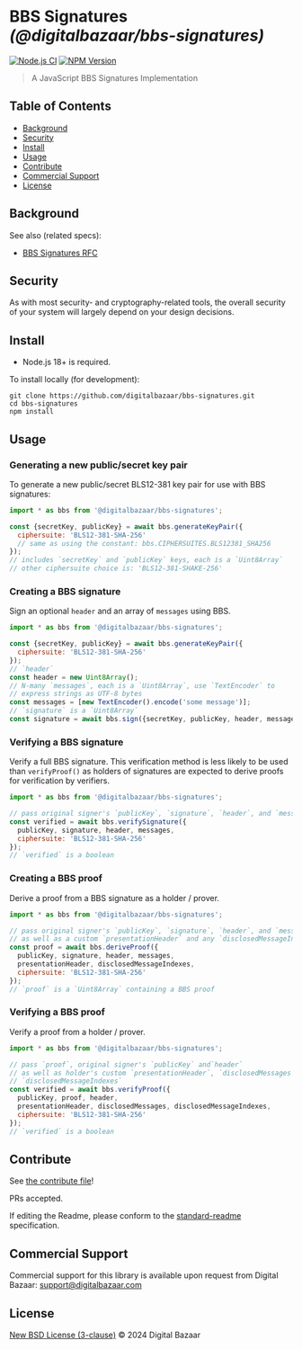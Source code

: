 # BBS Signatures _(@digitalbazaar/bbs-signatures)_

[![Node.js CI](https://github.com/digitalbazaar/bbs-signatures/workflows/Node.js%20CI/badge.svg)](https://github.com/digitalbazaar/bbs-signatures/actions?query=workflow%3A%22Node.js+CI%22)
[![NPM Version](https://img.shields.io/npm/v/@digitalbazaar/bbs-signatures.svg)](https://npm.im/@digitalbazaar/bbs-signatures)

> A JavaScript BBS Signatures Implementation

## Table of Contents

- [Background](#background)
- [Security](#security)
- [Install](#install)
- [Usage](#usage)
- [Contribute](#contribute)
- [Commercial Support](#commercial-support)
- [License](#license)

## Background

See also (related specs):

* [BBS Signatures RFC](https://www.ietf.org/archive/id/draft-irtf-cfrg-bbs-signatures-05.html)

## Security

As with most security- and cryptography-related tools, the overall security of
your system will largely depend on your design decisions.

## Install

- Node.js 18+ is required.

To install locally (for development):

```
git clone https://github.com/digitalbazaar/bbs-signatures.git
cd bbs-signatures
npm install
```

## Usage

### Generating a new public/secret key pair

To generate a new public/secret BLS12-381 key pair for use with BBS signatures:

```js
import * as bbs from '@digitalbazaar/bbs-signatures';

const {secretKey, publicKey} = await bbs.generateKeyPair({
  ciphersuite: 'BLS12-381-SHA-256'
  // same as using the constant: bbs.CIPHERSUITES.BLS12381_SHA256
});
// includes `secretKey` and `publicKey` keys, each is a `Uint8Array`
// other ciphersuite choice is: 'BLS12-381-SHAKE-256'
```

### Creating a BBS signature

Sign an optional `header` and an array of `messages` using BBS.

```js
import * as bbs from '@digitalbazaar/bbs-signatures';

const {secretKey, publicKey} = await bbs.generateKeyPair({
  ciphersuite: 'BLS12-381-SHA-256'
});
// `header`
const header = new Uint8Array();
// N-many `messages`, each is a `Uint8Array`, use `TextEncoder` to
// express strings as UTF-8 bytes
const messages = [new TextEncoder().encode('some message')];
// `signature` is a `Uint8Array`
const signature = await bbs.sign({secretKey, publicKey, header, messages});
```

### Verifying a BBS signature

Verify a full BBS signature. This verification method is less likely to be
used than `verifyProof()` as holders of signatures are expected to derive
proofs for verification by verifiers.

```js
import * as bbs from '@digitalbazaar/bbs-signatures';

// pass original signer's `publicKey`, `signature`, `header`, and `messages`
const verified = await bbs.verifySignature({
  publicKey, signature, header, messages,
  ciphersuite: 'BLS12-381-SHA-256'
});
// `verified` is a boolean
```

### Creating a BBS proof

Derive a proof from a BBS signature as a holder / prover.

```js
import * as bbs from '@digitalbazaar/bbs-signatures';

// pass original signer's `publicKey`, `signature`, `header`, and `messages`
// as well as a custom `presentationHeader` and any `disclosedMessageIndexes`
const proof = await bbs.deriveProof({
  publicKey, signature, header, messages,
  presentationHeader, disclosedMessageIndexes,
  ciphersuite: 'BLS12-381-SHA-256'
});
// `proof` is a `Uint8Array` containing a BBS proof
```

### Verifying a BBS proof

Verify a proof from a holder / prover.

```js
import * as bbs from '@digitalbazaar/bbs-signatures';

// pass `proof`, original signer's `publicKey` and`header`
// as well as holder's custom `presentationHeader`, `disclosedMessages`, and
// `disclosedMessageIndexes`
const verified = await bbs.verifyProof({
  publicKey, proof, header,
  presentationHeader, disclosedMessages, disclosedMessageIndexes,
  ciphersuite: 'BLS12-381-SHA-256'
});
// `verified` is a boolean
```

## Contribute

See [the contribute file](https://github.com/digitalbazaar/bedrock/blob/master/CONTRIBUTING.md)!

PRs accepted.

If editing the Readme, please conform to the
[standard-readme](https://github.com/RichardLitt/standard-readme) specification.

## Commercial Support

Commercial support for this library is available upon request from
Digital Bazaar: support@digitalbazaar.com

## License

[New BSD License (3-clause)](LICENSE) © 2024 Digital Bazaar

